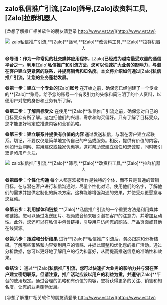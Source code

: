## **zalo私信推广引流,**[Zalo]**筛号,**[Zalo]**改资料工具,**[Zalo]**拉群机器人**

[😍想了解推广相关软件的朋友请登录 http://www.vst.tw](http://www.vst.tw)

 <center><img src="https://vst.tw/MP4/tuiguang/png/4.png" alt="zalo私信推广引流,**[Zalo]**筛号,**[Zalo]**改资料工具,**[Zalo]**拉群机器人"></center>

**😄导语：作为一种常见的社交媒体应用程序，**[Zalo]**已经成为越南最受欢迎的通信平台之一。利用**[Zalo]**私信推广和引流方法，您可以快速扩大业务的影响力，与潜在客户建立更紧密的联系，并提高销售和知名度。本文将介绍如何通过**[Zalo]**私信推广引流，让您的业务蓬勃发展。**

**😄第一步：建立一个专业的**[Zalo]**账号**
在开始之前，确保您已经创建了一个专业的**[Zalo]**账号。给予您的账号一个有吸引力的头像和简洁明了的个人资料，以便用户对您的身份和业务有所了解。

**😄第二步：了解目标受众**
在使用**[Zalo]**私信推广引流之前，确保您对自己的目标受众有所了解。这包括他们的兴趣、需求和购买偏好。只有了解了目标受众，您才能更好地定位推送内容和营销策略。

**😄第三步：建立联系并提供有价值的内容**
通过发送私信，与潜在客户建立起联系。切记，不要仅仅是简单地宣传自己的产品或服务。相反，提供有价值的内容，例如行业洞察、实用建议或独家优惠等。这将帮助您建立信任和忠诚度，同时吸引更多的用户关注。

 <center><img src="https://vst.tw/MP4/tuiguang/png/4.png" alt="zalo私信推广引流,**[Zalo]**筛号,**[Zalo]**改资料工具,**[Zalo]**拉群机器人"></center>

**😄第四步：个性化沟通**
每个人都喜欢被看作是独特的个体，而不只是普通的营销目标。在与潜在客户进行私信沟通时，尽量个性化对话。使用他们的名字，了解他们的需求并提供定制化的解决方案。这样能够增强沟通的效果，并使受众更愿意与您互动。

**😄第五步：利用媒体和链接**
**[Zalo]**私信推广引流的一个重要方法是利用媒体和链接。您可以通过发送图片、视频或音频来吸引潜在客户的注意力，并增加互动性。此外，您还可以在私信中包含链接，引导用户访问您的网站、产品页面或其他在线资源。

**😄第六步：跟踪和分析结果**
进行**[Zalo]**私信推广引流后，务必跟踪和分析结果。了解哪些策略和内容受到用户的青睐，并据此调整和优化您的推广活动。通过分析数据，您可以更好地了解用户的行为和喜好，从而提高推送信息的准确性和效果。

**😄结论：**
通过**[Zalo]**私信推广引流，您可以快速扩大业务的影响力并与潜在客户建立密切联系。但请注意，推广活动应该以用户的利益为重，并遵守**[Zalo]**平台的使用规定。通过合理的策略和有价值的内容，您将获得更多的关注、销售和知名度，让您的业务蓬勃发展。

[😍想了解推广相关软件的朋友请登录 http://www.vst.tw](http://www.vst.tw)



